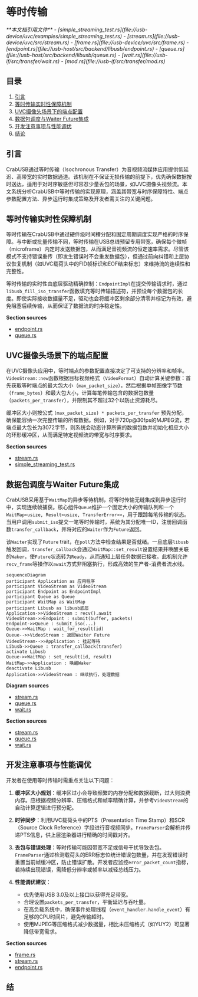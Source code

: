 
# 等时传输

<cite>
**本文档引用文件**  
- [simple_streaming_test.rs](file://usb-device/uvc/examples/simple_streaming_test.rs)
- [stream.rs](file://usb-device/uvc/src/stream.rs)
- [frame.rs](file://usb-device/uvc/src/frame.rs)
- [endpoint.rs](file://usb-host/src/backend/libusb/endpoint.rs)
- [queue.rs](file://usb-host/src/backend/libusb/queue.rs)
- [wait.rs](file://usb-if/src/transfer/wait.rs)
- [mod.rs](file://usb-if/src/transfer/mod.rs)
</cite>

## 目录
1. [引言](#引言)
2. [等时传输实时性保障机制](#等时传输实时性保障机制)
3. [UVC摄像头场景下的端点配置](#uvc摄像头场景下的端点配置)
4. [数据包调度与Waiter Future集成](#数据包调度与waiter-future集成)
5. [开发注意事项与性能调优](#开发注意事项与性能调优)
6. [结论](#结论)

## 引言
CrabUSB通过等时传输（Isochronous Transfer）为音视频流媒体应用提供低延迟、高带宽的实时数据通道。该机制在不保证无损传输的前提下，优先确保数据按时送达，适用于对时序敏感但可容忍少量丢包的场景，如UVC摄像头视频流。本文系统分析CrabUSB中等时传输的实现原理，涵盖其带宽与时序保障特性、端点参数配置方法、异步运行时集成策略及开发者需关注的关键问题。

## 等时传输实时性保障机制
等时传输在CrabUSB中通过硬件级时间槽分配和固定周期调度实现严格的时序保障。与中断或批量传输不同，等时传输在USB总线预留专用带宽，确保每个微帧（microframe）内定时发送数据包，从而满足音视频流的恒定速率需求。尽管该模式不支持错误重传（即发生错误时不会重发数据包），但通过前向纠错和上层协议恢复机制（如UVC载荷头中的FID帧标识和EOF结束标志）来维持流的连续性和完整性。

等时传输的实时性由底层驱动精确控制：`EndpointImpl`在提交传输请求时，通过`libusb_fill_iso_transfer`函数填充等时传输描述符，并预设每个数据包的长度。即使实际接收数据量不足，驱动也会将缓冲区剩余部分清零并标记为有效，避免阻塞后续传输，从而保证了数据流的时序稳定性。

**Section sources**
- [endpoint.rs](file://usb-host/src/backend/libusb/endpoint.rs#L100-L190)
- [queue.rs](file://usb-host/src/backend/libusb/queue.rs#L80-L160)

## UVC摄像头场景下的端点配置
在UVC摄像头应用中，等时端点的参数配置直接决定了可支持的分辨率和帧率。`VideoStream::new`函数根据目标视频格式（`VideoFormat`）自动计算关键参数：首先获取等时端点的最大包大小（`max_packet_size`），然后根据单帧图像字节数（`frame_bytes`）和最大包大小，计算每笔传输包含的数据包数量（`packets_per_transfer`），并限制其不超过32个以防止资源耗尽。

缓冲区大小则按公式 `(max_packet_size) * packets_per_transfer` 预先分配，确保能容纳一次完整传输的所有数据。例如，对于720p@30fps的MJPEG流，若端点最大包长为3072字节，则系统会动态计算所需的数据包数并初始化相应大小的环形缓冲区，从而满足特定视频流的带宽与时序要求。

**Section sources**
- [stream.rs](file://usb-device/uvc/src/stream.rs#L10-L40)
- [simple_streaming_test.rs](file://usb-device/uvc/examples/simple_streaming_test.rs#L30-L50)

## 数据包调度与Waiter Future集成
CrabUSB采用基于`WaitMap`的异步等待机制，将等时传输无缝集成到异步运行时中，实现连续帧捕获。核心组件`Queue`维护一个固定大小的传输队列和一个`WaitMap<usize, Result<usize, TransferError>>`，用于跟踪每笔传输的状态。当用户调用`submit_iso`提交一笔等时传输时，系统为其分配唯一ID，注册回调函数`transfer_callback`，并将对应的`Waiter`作为`Future`返回。

该`Waiter`实现了`Future` trait，在`poll`方法中检查结果是否就绪。一旦底层`libusb`触发回调，`transfer_callback`会通过`WaitMap::set_result`设置结果并唤醒关联的`Waker`，使`Future`状态转为`Ready`，从而通知上层任务数据已接收。此机制允许`recv_frame`等操作以`await`方式非阻塞执行，形成高效的生产者-消费者流水线。

```mermaid
sequenceDiagram
participant Application as 应用程序
participant VideoStream as VideoStream
participant Endpoint as EndpointImpl
participant Queue as Queue
participant WaitMap as WaitMap
participant Libusb as libusb底层
Application->>VideoStream : recv().await
VideoStream->>Endpoint : submit(buffer, packets)
Endpoint->>Queue : submit_iso(...)
Queue->>WaitMap : wait_for_result(id)
Queue-->>VideoStream : 返回Waiter Future
VideoStream-->>Application : 挂起等待
Libusb->>Queue : transfer_callback(transfer)
activate Libusb
Queue->>WaitMap : set_result(id, result)
WaitMap->>Application : 唤醒Waker
deactivate Libusb
Application->>VideoStream : 继续执行，处理数据
```

**Diagram sources**
- [stream.rs](file://usb-device/uvc/src/stream.rs#L50-L70)
- [queue.rs](file://usb-host/src/backend/libusb/queue.rs#L50-L160)
- [wait.rs](file://usb-if/src/transfer/wait.rs#L100-L170)

**Section sources**
- [stream.rs](file://usb-device/uvc/src/stream.rs#L50-L79)
- [queue.rs](file://usb-host/src/backend/libusb/queue.rs#L80-L160)
- [wait.rs](file://usb-if/src/transfer/wait.rs#L100-L178)

## 开发注意事项与性能调优
开发者在使用等时传输时需重点关注以下问题：

1. **缓冲区大小规划**：缓冲区过小会导致频繁的内存分配和数据截断，过大则浪费内存。应根据视频分辨率、压缩格式和帧率精确计算，并参考`VideoStream`的自动计算逻辑进行预分配。

2. **时钟同步**：利用UVC载荷头中的PTS（Presentation Time Stamp）和SCR（Source Clock Reference）字段进行音视频同步。`FrameParser`会解析并传递PTS信息，供上层渲染器进行精确的时间戳对齐。

3. **丢包与错误处理**：等时传输可能因带宽不足或信号干扰导致丢包。`FrameParser`通过检测载荷头的ERR标志位统计错误包数量，并在发现错误时重置当前帧缓冲区，防止错误扩散。开发者应监控`error_packet_count`指标，若持续出现错误，需降低分辨率或帧率以减轻总线压力。

4. **性能调优建议**：
   - 优先使用USB 3.0及以上接口以获得充足带宽。
   - 合理设置`packets_per_transfer`，平衡延迟与吞吐量。
   - 在高负载系统中，确保事件处理线程（`event_handler.handle_event`）有足够的CPU时间片，避免传输超时。
   - 使用MJPEG等压缩格式减少数据量，相比未压缩格式（如YUY2）可显著降低带宽需求。

**Section sources**
- [frame.rs](file://usb-device/uvc/src/frame.rs#L100-L240)
- [stream.rs](file://usb-device/uvc/src/stream.rs#L60-L75)
- [endpoint.rs](file://usb-host/src/backend/libusb/endpoint.rs#L150-L170)

## 结